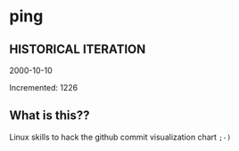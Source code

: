 # ping

## HISTORICAL ITERATION
2000-10-10

Incremented: 1226

## What is this?? 
Linux skills to hack the github commit visualization chart `;-)`
